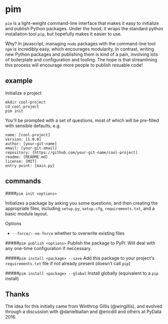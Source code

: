 # pim

`pim` is a light-weight command-line interface that makes it easy to initialize and publish Python packages. Under the hood, it wraps the standard python installation tool `pip`, but hopefully makes it easier to use.

Why? In javascript, managing `node` packages with the command-line tool `npm` is incredibly easy, which encourages modularity. In contrast, writing new Python packages and publishing them is kind of a pain, involving lots of boilerplate and configuration and  tooling. The hope is that streamlining this process will encourage more people to publish resuable code!

## example

Initialize a project
```
mkdir cool-project
cd cool-project
pim init
```

You'll be prompted with a set of questions, most of which will be pre-filled with sensible defaults, e.g.

```
name: [cool-project]
version: [1.0.0]
author: [your-git-name]
email: [your-git-email]
repository: [https://github.com/your-git-name/cool-project]
readme: [README.md]
license: [MIT]
entry point: [main.py]
```

## commands

####`pim init <options>`

Initializes a package by asking you some questions, and then creating the appropriate files, including `setup.py`, `setup.cfg`, `requirements.txt`, and a basic module layout.

Options
- `--force/--no-force` whether to overwrite existing files

#####`pim publish <options>`
Publish the package to PyPi. Will deal with any one-time configuration if neccessary.

#####`pim install <package> --save`
Add this package to your project's `requirements.txt` file if not already present (doesn't call `pip`)

#####`pim install <package> --global`
Install globally (equivalent to a `pip` install)

## Thanks

The idea for this initially came from Winthrop Gillis (@wingillis), and evolved through a discussion with @danielballan and @ericdill and others at PyData 2016.
